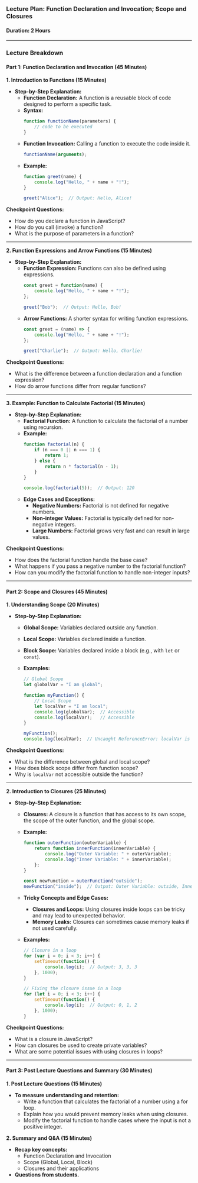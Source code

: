 ### Lecture Plan: Function Declaration and Invocation; Scope and Closures
#### Duration: 2 Hours

---

### Lecture Breakdown

#### Part 1: Function Declaration and Invocation (45 Minutes)

**1. Introduction to Functions (15 Minutes)**
- **Step-by-Step Explanation:**
  - **Function Declaration:** A function is a reusable block of code designed to perform a specific task.
  - **Syntax:**
    ```javascript
    function functionName(parameters) {
        // code to be executed
    }
    ```
  - **Function Invocation:** Calling a function to execute the code inside it.
    ```javascript
    functionName(arguments);
    ```
  - **Example:**
    ```javascript
    function greet(name) {
        console.log("Hello, " + name + "!");
    }

    greet("Alice");  // Output: Hello, Alice!
    ```

**Checkpoint Questions:**
  - How do you declare a function in JavaScript?
  - How do you call (invoke) a function?
  - What is the purpose of parameters in a function?

---

**2. Function Expressions and Arrow Functions (15 Minutes)**
- **Step-by-Step Explanation:**
  - **Function Expression:** Functions can also be defined using expressions.
    ```javascript
    const greet = function(name) {
        console.log("Hello, " + name + "!");
    };

    greet("Bob");  // Output: Hello, Bob!
    ```
  - **Arrow Functions:** A shorter syntax for writing function expressions.
    ```javascript
    const greet = (name) => {
        console.log("Hello, " + name + "!");
    };

    greet("Charlie");  // Output: Hello, Charlie!
    ```

**Checkpoint Questions:**
  - What is the difference between a function declaration and a function expression?
  - How do arrow functions differ from regular functions?

---

**3. Example: Function to Calculate Factorial (15 Minutes)**
- **Step-by-Step Explanation:**
  - **Factorial Function:** A function to calculate the factorial of a number using recursion.
  - **Example:**
    ```javascript
    function factorial(n) {
        if (n === 0 || n === 1) {
            return 1;
        } else {
            return n * factorial(n - 1);
        }
    }

    console.log(factorial(5));  // Output: 120
    ```
  - **Edge Cases and Exceptions:**
    - **Negative Numbers:** Factorial is not defined for negative numbers.
    - **Non-integer Values:** Factorial is typically defined for non-negative integers.
    - **Large Numbers:** Factorial grows very fast and can result in large values.

**Checkpoint Questions:**
  - How does the factorial function handle the base case?
  - What happens if you pass a negative number to the factorial function?
  - How can you modify the factorial function to handle non-integer inputs?

---

#### Part 2: Scope and Closures (45 Minutes)

**1. Understanding Scope (20 Minutes)**
- **Step-by-Step Explanation:**
  - **Global Scope:** Variables declared outside any function.
  - **Local Scope:** Variables declared inside a function.
  - **Block Scope:** Variables declared inside a block (e.g., with `let` or `const`).

  - **Examples:**
    ```javascript
    // Global Scope
    let globalVar = "I am global";

    function myFunction() {
        // Local Scope
        let localVar = "I am local";
        console.log(globalVar);  // Accessible
        console.log(localVar);   // Accessible
    }

    myFunction();
    console.log(localVar);  // Uncaught ReferenceError: localVar is not defined
    ```

**Checkpoint Questions:**
  - What is the difference between global and local scope?
  - How does block scope differ from function scope?
  - Why is `localVar` not accessible outside the function?

---

**2. Introduction to Closures (25 Minutes)**
- **Step-by-Step Explanation:**
  - **Closures:** A closure is a function that has access to its own scope, the scope of the outer function, and the global scope.
  - **Example:**
    ```javascript
    function outerFunction(outerVariable) {
        return function innerFunction(innerVariable) {
            console.log("Outer Variable: " + outerVariable);
            console.log("Inner Variable: " + innerVariable);
        };
    }

    const newFunction = outerFunction("outside");
    newFunction("inside");  // Output: Outer Variable: outside, Inner Variable: inside
    ```
  - **Tricky Concepts and Edge Cases:**
    - **Closures and Loops:** Using closures inside loops can be tricky and may lead to unexpected behavior.
    - **Memory Leaks:** Closures can sometimes cause memory leaks if not used carefully.

  - **Examples:**
    ```javascript
    // Closure in a loop
    for (var i = 0; i < 3; i++) {
        setTimeout(function() {
            console.log(i);  // Output: 3, 3, 3
        }, 1000);
    }

    // Fixing the closure issue in a loop
    for (let i = 0; i < 3; i++) {
        setTimeout(function() {
            console.log(i);  // Output: 0, 1, 2
        }, 1000);
    }
    ```

**Checkpoint Questions:**
  - What is a closure in JavaScript?
  - How can closures be used to create private variables?
  - What are some potential issues with using closures in loops?

---

#### Part 3: Post Lecture Questions and Summary (30 Minutes)

**1. Post Lecture Questions (15 Minutes)**
- **To measure understanding and retention:**
  - Write a function that calculates the factorial of a number using a for loop.
  - Explain how you would prevent memory leaks when using closures.
  - Modify the factorial function to handle cases where the input is not a positive integer.

**2. Summary and Q&A (15 Minutes)**
- **Recap key concepts:**
  - Function Declaration and Invocation
  - Scope (Global, Local, Block)
  - Closures and their applications
- **Questions from students.**
